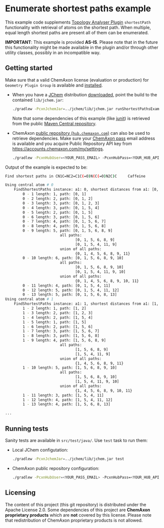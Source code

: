 Enumerate shortest paths example
================================


This example code supplements [Topology Analyser Plugin](https://apidocs.chemaxon.com/jchem/doc/dev/java/api/index.html?chemaxon/marvin/calculations/TopologyAnalyserPlugin.html)
`shortestPath` functionality with retrieval of atoms on the shortest path. When multiple, equal length shortest paths are
present all of them can be enumerated.


**IMPORTANT**: This example is provided **AS-IS**. Please note that in the future this functionality might be made available
in the plugin and/or through other utility classes, possibly in an incompatible way.


Getting started
---------------

Make sure that a valid ChemAxon license (evaluation or production) for `Geometry Plugin Group` is available and
[installed](https://docs.chemaxon.com/Installing+Licenses).

  * When you have a [JChem](https://chemaxon.com/products/jchem-engines) distribution
    [downloaded](https://chemaxon.com/products/jchem-engines/download), point
    the build to the contained `lib/jchem.jar`:

    ``` bash
    ./gradlew -PcxnJchemJar=../jchem/lib/jchem.jar runShortestPathsExample
    ```

    Note that some dependencies of this example (like [junit](https://mvnrepository.com/artifact/junit/junit)) is
    retrieved from the public
    [Maven Central repository](https://docs.gradle.org/current/userguide/declaring_repositories.html#sub:maven_central).

  * ChemAxon [public repository (`hub.chemaxon.com`)](https://docs.chemaxon.com/display/docs/Public+Repository) can
    also be used to retrieve dependencies. Make sure your [ChemAxon pass](https://pass.chemaxon.com/login) email address
    is available and you acquire Public Repository API key from <https://accounts.chemaxon.com/my/settings>.

    ``` bash
    ./gradlew -PcxnHubUser=<YOUR_PASS_EMAIL> -PcxnHubPass=<YOUR_HUB_API_KEY> runShortestPathsExample
    ```

Output of the example is expected to be:


``` bash
Find shortest paths in CN1C=NC2=C1C(=O)N(C(=O)N2C)C     Caffeine

Using central atom # 0
    FindShortestPaths instance: a1: 0, shortest distances from a1: [0, 1, 2, 3, 3, 2, 3, 4, 4, 5, 6, 4, 5, 5]
        0 - 1 length: 1, path: [0, 1]
        0 - 2 length: 2, path: [0, 1, 2]
        0 - 3 length: 3, path: [0, 1, 2, 3]
        0 - 4 length: 3, path: [0, 1, 5, 4]
        0 - 5 length: 2, path: [0, 1, 5]
        0 - 6 length: 3, path: [0, 1, 5, 6]
        0 - 7 length: 4, path: [0, 1, 5, 6, 7]
        0 - 8 length: 4, path: [0, 1, 5, 6, 8]
        0 - 9 length: 5, path: [0, 1, 5, 6, 8, 9]
                         all paths:
                                [0, 1, 5, 6, 8, 9]
                                [0, 1, 5, 4, 11, 9]
                         union of all paths:
                                {0, 1, 4, 5, 6, 8, 9, 11}
        0 - 10 length: 6, path: [0, 1, 5, 6, 8, 9, 10]
                         all paths:
                                [0, 1, 5, 6, 8, 9, 10]
                                [0, 1, 5, 4, 11, 9, 10]
                         union of all paths:
                                {0, 1, 4, 5, 6, 8, 9, 10, 11}
        0 - 11 length: 4, path: [0, 1, 5, 4, 11]
        0 - 12 length: 5, path: [0, 1, 5, 4, 11, 12]
        0 - 13 length: 5, path: [0, 1, 5, 6, 8, 13]
Using central atom # 1
    FindShortestPaths instance: a1: 1, shortest distances from a1: [1, 0, 1, 2, 2, 1, 2, 3, 3, 4, 5, 3, 4, 4]
        1 - 2 length: 1, path: [1, 2]
        1 - 3 length: 2, path: [1, 2, 3]
        1 - 4 length: 2, path: [1, 5, 4]
        1 - 5 length: 1, path: [1, 5]
        1 - 6 length: 2, path: [1, 5, 6]
        1 - 7 length: 3, path: [1, 5, 6, 7]
        1 - 8 length: 3, path: [1, 5, 6, 8]
        1 - 9 length: 4, path: [1, 5, 6, 8, 9]
                         all paths:
                                [1, 5, 6, 8, 9]
                                [1, 5, 4, 11, 9]
                         union of all paths:
                                {1, 4, 5, 6, 8, 9, 11}
        1 - 10 length: 5, path: [1, 5, 6, 8, 9, 10]
                         all paths:
                                [1, 5, 6, 8, 9, 10]
                                [1, 5, 4, 11, 9, 10]
                         union of all paths:
                                {1, 4, 5, 6, 8, 9, 10, 11}
        1 - 11 length: 3, path: [1, 5, 4, 11]
        1 - 12 length: 4, path: [1, 5, 4, 11, 12]
        1 - 13 length: 4, path: [1, 5, 6, 8, 13]

...
```

Running tests
-------------

Sanity tests are available in `src/test/java/`. Use `test` task to run them:

  * Local JChem configutation:

    ``` bash
    ./gradlew -PcxnJchemJar=../jchem/lib/jchem.jar test
    ```

  * ChemAxon public repository configuration:

    ``` bash
    ./gradlew -PcxnHubUser=<YOUR_PASS_EMAIL> -PcxnHubPass=<YOUR_HUB_API_KEY> test
    ```


Licensing
---------

The content of this project (this git repository) is distributed under the Apache License 2.0. Some dependencies of this
project are **ChemAxon proprietary products** which are **not** covered by this license.
Please note that redistribution of ChemAxon proprietary products is not allowed.
